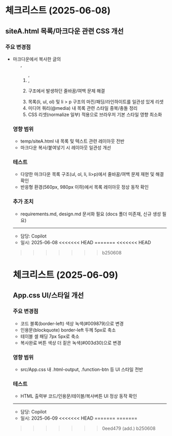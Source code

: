 # 체크리스트 (2025-06-08)

## siteA.html 목록/마크다운 관련 CSS 개선

### 주요 변경점
- 마크다운에서 복사한 글의 <ul>, <ol>, <li>, <li><p> 구조에서 발생하던 줄바꿈/여백 문제 해결
- 목록(li, ul, ol) 및 li > p 구조의 마진/패딩/라인하이트를 일관성 있게 리셋
- 미디어 쿼리(@media) 내 목록 관련 스타일 중복/충돌 정리
- CSS 리셋(normalize 일부) 적용으로 브라우저 기본 스타일 영향 최소화

### 영향 범위
- temp/siteA.html 내 목록 및 텍스트 관련 레이아웃 전반
- 마크다운 복사/붙여넣기 시 레이아웃 일관성 개선

### 테스트
- 다양한 마크다운 목록 구조(ul, ol, li, li>p)에서 줄바꿈/여백 문제 재현 및 해결 확인
- 반응형 환경(560px, 980px 이하)에서 목록 레이아웃 정상 동작 확인

### 추가 조치
- requirements.md, design.md 문서화 필요 (docs 폴더 미존재, 신규 생성 필요)

---
- 담당: Copilot
- 일시: 2025-06-08
<<<<<<< HEAD
=======
<<<<<<< HEAD
>>>>>>> b250608

# 체크리스트 (2025-06-09)

## App.css UI/스타일 개선

### 주요 변경점
- 코드 블록(border-left) 색상 녹색(#009879)으로 변경
- 인용문(blockquote) border-left 두께 5px로 축소
- 테이블 셀 패딩 7px 5px로 축소
- 복사완료 버튼 색상 더 짙은 녹색(#003d30)으로 변경

### 영향 범위
- src/App.css 내 .html-output, .function-btn 등 UI 스타일 전반

### 테스트
- HTML 출력부 코드/인용문/테이블/복사버튼 UI 정상 동작 확인

---
- 담당: Copilot
- 일시: 2025-06-09
<<<<<<< HEAD
=======
=======
>>>>>>> 0eed479 (add.)
>>>>>>> b250608
